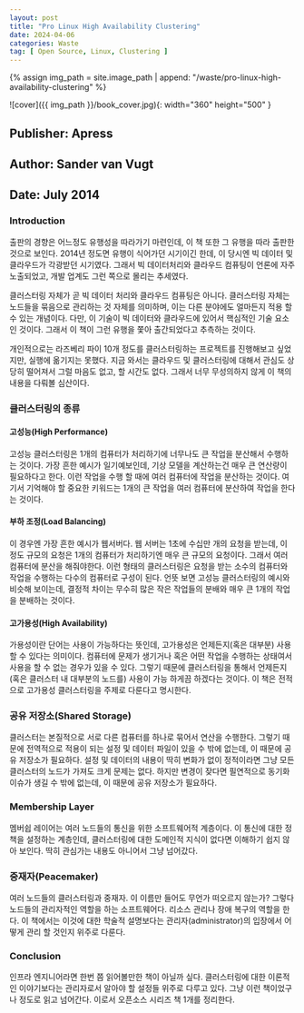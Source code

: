 ```yaml
---
layout: post
title: "Pro Linux High Availability Clustering"
date: 2024-04-06
categories: Waste 
tag: [ Open Source, Linux, Clustering ]
---
```


{% assign img_path = site.image_path | append: "/waste/pro-linux-high-availability-clustering" %}

![cover]({{ img_path }}/book_cover.jpg){: width="360" height="500" }

## Publisher: Apress

## Author: Sander van Vugt

## Date: July 2014

### Introduction

출판의 경향은 어느정도 유행성을 따라가기 마련인데, 이 책 또한 그 유행을 따라 출판한 것으로 보인다. 2014년 정도면 유행이 식어가던 시기이긴 한데, 이 당시엔 빅 데이터 및 클라우드가 각광받던 시기였다. 그래서 빅 데이터처리와 클라우드 컴퓨팅이 언론에 자주 노출되었고, 개발 업계도 그런 쪽으로 몰리는 추세였다.

클러스터링 자체가 곧 빅 데이터 처리와 클라우드 컴퓨팅은 아니다. 클러스터링 자체는 노드들을 묶음으로 관리하는 것 자체를 의미하며, 이는 다른 분야에도 얼마든지 적용 할 수 있는 개념이다. 다만, 이 기술이 빅 데이터와 클라우드에 있어서 핵심적인 기술 요소인 것이다. 그래서 이 책이 그런 유행을 쫓아 출간되었다고 추측하는 것이다.

개인적으로는 라즈베리 파이 10개 정도를 클러스터링하는 프로젝트를 진행해보고 싶었지만, 실행에 옮기지는 못했다. 지금 와서는 클라우드 및 클러스터링에 대해서 관심도 상당히 떨어져서 그럴 마음도 없고, 할 시간도 없다. 그래서 너무 무성의하지 않게 이 책의 내용을 다뤄볼 심산이다.

### 클러스터링의 종류

#### 고성능(High Performance)

고성능 클러스터링은 1개의 컴퓨터가 처리하기에 너무나도 큰 작업을 분산해서 수행하는 것이다. 가장 흔한 예시가 일기예보인데, 기상 모델을 계산하는건 매우 큰 연산량이 필요하다고 한다. 이런 작업을 수행 할 때에 여러 컴퓨터에 작업을 분산하는 것이다. 여기서 기억해야 할 중요한 키워드는 1개의 큰 작업을 여러 컴퓨터에 분산하여 작업을 한다는 것이다.

#### 부하 조정(Load Balancing)

이 경우엔 가장 흔한 예시가 웹서버다. 웹 서버는 1초에 수십만 개의 요청을 받는데, 이 정도 규모의 요청은 1개의 컴퓨터가 처리하기엔 매우 큰 규모의 요청이다. 그래서 여러 컴퓨터에 분산을 해줘야한다. 이런 형태의 클러스터링은 요청을 받는 소수의 컴퓨터와 작업을 수행하는 다수의 컴퓨터로 구성이 된다. 언뜻 보면 고성능 클러스터링의 예시와 비슷해 보이는데, 결정적 차이는 무수히 많은 작은 작업들의 분배와 매우 큰 1개의 작업을 분배하는 것이다.

#### 고가용성(High Availability)

가용성이란 단어는 사용이 가능하다는 뜻인데, 고가용성은 언제든지(혹은 대부분) 사용 할 수 있다는 의미이다. 컴퓨터에 문제가 생기거나 혹은 어떤 작업을 수행하는 상태여서 사용을 할 수 없는 경우가 있을 수 있다. 그렇기 때문에 클러스터링을 통해서 언제든지(혹은 클러스터 내 대부분의 노드를) 사용이 가능 하게끔 하겠다는 것이다. 이 책은 전적으로 고가용성 클러스터링을 주제로 다룬다고 명시한다. 

### 공유 저장소(Shared Storage)

클러스터는 본질적으로 서로 다른 컴퓨터를 하나로 묶어서 연산을 수행한다. 그렇기 때문에 전역적으로 적용이 되는 설정 및 데이터 파일이 있을 수 밖에 없는데, 이 때문에 공유 저장소가 필요하다. 설정 및 데이터의 내용이 딱히 변화가 없이 정적이라면 그냥 모든 클러스터의 노드가 가져도 크게 문제는 없다. 하지만 변경이 잦다면 필연적으로 동기화 이슈가 생길 수 밖에 없는데, 이 때문에 공유 저장소가 필요하다.

### Membership Layer

멤버쉽 레이어는 여러 노드들의 통신을 위한 소프트웨어적 계층이다. 이 통신에 대한 정책을 설정하는 계층인데, 클러스터링에 대한 도메인적 지식이 없다면 이해하기 쉽지 않아 보인다. 딱히 관심가는 내용도 아니어서 그냥 넘어갔다.

### 중재자(Peacemaker)

여러 노드들의 클러스터링과 중재자. 이 이름만 들어도 무언가 떠오르지 않는가? 그렇다 노드들의 관리자적인 역할을 하는 소프트웨어다. 리소스 관리나 장애 복구의 역할을 한다. 이 책에서는 이것에 대한 학술적 설명보다는 관리자(administrator)의 입장에서 어떻게 관리 할 것인지 위주로 다룬다.

### Conclusion

인프라 엔지니어라면 한번 쯤 읽어볼만한 책이 아닐까 싶다. 클러스터링에 대한 이론적인 이야기보다는 관리자로서 알아야 할 설정들 위주로 다루고 있다. 그냥 이런 책이었구나 정도로 읽고 넘어간다. 이로서 오픈소스 시리즈 책 1개를 정리한다.